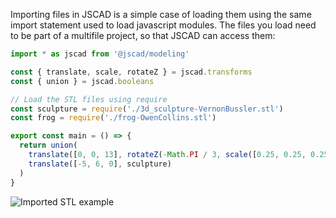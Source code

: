 Importing files in JSCAD is a simple case of loading them using the same import statement used to load javascript modules.  The files you load need to be part of a multifile project, so that JSCAD can access them:

```javascript
import * as jscad from '@jscad/modeling'

const { translate, scale, rotateZ } = jscad.transforms
const { union } = jscad.booleans

// Load the STL files using require
const sculpture = require('./3d_sculpture-VernonBussler.stl')
const frog = require('./frog-OwenCollins.stl')

export const main = () => {
  return union(
    translate([0, 0, 13], rotateZ(-Math.PI / 3, scale([0.25, 0.25, 0.25], frog))),
    translate([-5, 6, 0], sculpture)
  )
}
```
<img src="img/import.png" alt="Imported STL example">
